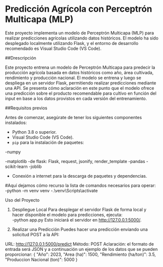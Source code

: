 # Predicción Agrícola con Perceptrón Multicapa (MLP)

Este proyecto implementa un modelo de Perceptrón Multicapa (MLP) para realizar predicciones agrícolas utilizando datos históricos. El modelo ha sido desplegado localmente utilizando Flask, y el entorno de desarrollo recomendado es Visual Studio Code (VS Code).


##Drescripción

Este proyecto entrena un modelo de Perceptrón Multicapa para predecir la producción agrícola basada en datos históricos como año, área cultivada, rendimiento y producción nacional. El modelo se entrena y luego se despliega en un servidor Flask, permitiendo realizar predicciones mediante una API. Se presenta cómo aclaración en este punto que el modelo ofrece una predicción sobre el producto recomendable para cultivo en función del input en base a los datos provistos en cada versión del entrenamiento.

##Requisitos previos

Antes de comenzar, asegúrate de tener los siguientes componentes instalados:
- Python 3.8 o superior.
- Visual Studio Code (VS Code).
- `pip` para la instalación de paquetes:

-numpy

-matplotlib
-de flask: Flask, request, jsonify, render_template
-pandas
-scikit-learn
-joblib
   
- Conexión a internet para la descarga de paquetes y dependencias.

#Aquí dejamos cómo recurso la lista de comandos necesarios para operar: 
  -python -m venv venv
  -.\venv\Scripts\activate
  

Uso del Proyecto
1. Despliegue Local
Para desplegar el servidor Flask de forma local y hacer disponible el modelo para predicciones, ejecuta:  
  -python app.py 
  Esto iniciará el servidor en http://127.0.0.1:5000/.

2. Realizar una Predicción
Puedes hacer una predicción enviando una solicitud POST a la API:

URL: http://127.0.0.1:5000/predict
Método: POST
Aclaración: el formato de entrada será JSON y a continuación un ejemplo de los datos que se pueden proporcionar: 
    {
    "Año": 2023,
    "Area (ha)": 1500,
    "Rendimiento (ha/ton)": 3.5,
    "Produccion Nacional (ton)": 5000
}  
